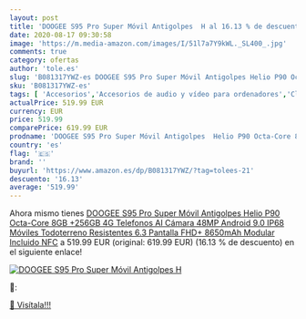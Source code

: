 ```yaml
---
layout: post
title: 'DOOGEE S95 Pro Super Móvil Antigolpes  H al 16.13 % de descuento'
date: 2020-08-17 09:30:58
image: 'https://m.media-amazon.com/images/I/51l7a7Y9kWL._SL400_.jpg'
comments: true
category: ofertas
author: 'tole.es'
slug: 'B081317YWZ-es DOOGEE S95 Pro Super Móvil Antigolpes Helio P90 Octa-Core...'
sku: 'B081317YWZ-es'
tags: [ 'Accesorios','Accesorios de audio y vídeo para ordenadores','Clientes de streaming','Dispositivos para el streaming','Electrónica','Equipos de audio y Hi-Fi','Informática','Smartwatches','Tablets','Tecnología para vestir','Webcams y telefonía VoIP','android', ]
actualPrice: 519.99 EUR
currency: EUR
price: 519.99
comparePrice: 619.99 EUR
prodname: 'DOOGEE S95 Pro Super Móvil Antigolpes  Helio P90 Octa-Core 8GB +256GB 4G Telefonos  AI Cámara 48MP  Android 9.0 IP68 Móviles Todoterreno Resistentes  6.3 Pantalla FHD+  8650mAh Modular Incluido   NFC'
country: 'es'
flag: '🇪🇸'
brand: ''
buyurl: 'https://www.amazon.es/dp/B081317YWZ/?tag=tolees-21'
descuento: '16.13'
average: '519.99'
---
```


Ahora mismo tienes [DOOGEE S95 Pro Super Móvil Antigolpes  Helio P90 Octa-Core 8GB +256GB 4G Telefonos  AI Cámara 48MP  Android 9.0 IP68 Móviles Todoterreno Resistentes  6.3 Pantalla FHD+  8650mAh Modular Incluido   NFC](https://www.amazon.es/dp/B081317YWZ/?tag=tolees-21) a 519.99 EUR (original: 619.99 EUR) (16.13 %  de descuento) en el siguiente enlace!

[![DOOGEE S95 Pro Super Móvil Antigolpes  H](https://m.media-amazon.com/images/I/51l7a7Y9kWL._SL400_.jpg)](https://www.amazon.es/dp/B081317YWZ/?tag=tolees-21)

🔎:


[🛒 Visítala!!!](https://www.amazon.es/dp/B081317YWZ/?tag=tolees-21)
